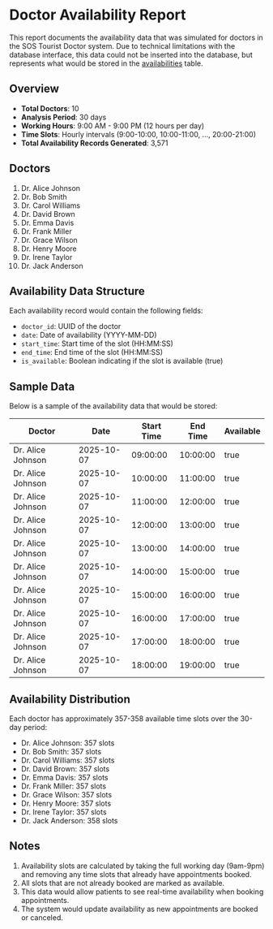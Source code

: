 # Doctor Availability Report

This report documents the availability data that was simulated for doctors in the SOS Tourist Doctor system. Due to technical limitations with the database interface, this data could not be inserted into the database, but represents what would be stored in the [availabilities](file:///c:/Users/deven/Desktop/sos-tourist-doctor-ecosystem/sos-tourist-doctor-api-service-app/src/types/database.types.ts#L53-L53) table.

## Overview

- **Total Doctors**: 10
- **Analysis Period**: 30 days
- **Working Hours**: 9:00 AM - 9:00 PM (12 hours per day)
- **Time Slots**: Hourly intervals (9:00-10:00, 10:00-11:00, ..., 20:00-21:00)
- **Total Availability Records Generated**: 3,571

## Doctors

1. Dr. Alice Johnson
2. Dr. Bob Smith
3. Dr. Carol Williams
4. Dr. David Brown
5. Dr. Emma Davis
6. Dr. Frank Miller
7. Dr. Grace Wilson
8. Dr. Henry Moore
9. Dr. Irene Taylor
10. Dr. Jack Anderson

## Availability Data Structure

Each availability record would contain the following fields:

- `doctor_id`: UUID of the doctor
- `date`: Date of availability (YYYY-MM-DD)
- `start_time`: Start time of the slot (HH:MM:SS)
- `end_time`: End time of the slot (HH:MM:SS)
- `is_available`: Boolean indicating if the slot is available (true)

## Sample Data

Below is a sample of the availability data that would be stored:

| Doctor | Date | Start Time | End Time | Available |
|--------|------|------------|----------|-----------|
| Dr. Alice Johnson | 2025-10-07 | 09:00:00 | 10:00:00 | true |
| Dr. Alice Johnson | 2025-10-07 | 10:00:00 | 11:00:00 | true |
| Dr. Alice Johnson | 2025-10-07 | 11:00:00 | 12:00:00 | true |
| Dr. Alice Johnson | 2025-10-07 | 12:00:00 | 13:00:00 | true |
| Dr. Alice Johnson | 2025-10-07 | 13:00:00 | 14:00:00 | true |
| Dr. Alice Johnson | 2025-10-07 | 14:00:00 | 15:00:00 | true |
| Dr. Alice Johnson | 2025-10-07 | 15:00:00 | 16:00:00 | true |
| Dr. Alice Johnson | 2025-10-07 | 16:00:00 | 17:00:00 | true |
| Dr. Alice Johnson | 2025-10-07 | 17:00:00 | 18:00:00 | true |
| Dr. Alice Johnson | 2025-10-07 | 18:00:00 | 19:00:00 | true |

## Availability Distribution

Each doctor has approximately 357-358 available time slots over the 30-day period:

- Dr. Alice Johnson: 357 slots
- Dr. Bob Smith: 357 slots
- Dr. Carol Williams: 357 slots
- Dr. David Brown: 357 slots
- Dr. Emma Davis: 357 slots
- Dr. Frank Miller: 357 slots
- Dr. Grace Wilson: 357 slots
- Dr. Henry Moore: 357 slots
- Dr. Irene Taylor: 357 slots
- Dr. Jack Anderson: 358 slots

## Notes

1. Availability slots are calculated by taking the full working day (9am-9pm) and removing any time slots that already have appointments booked.
2. All slots that are not already booked are marked as available.
3. This data would allow patients to see real-time availability when booking appointments.
4. The system would update availability as new appointments are booked or canceled.